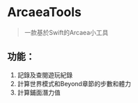 ArcaeaTools
===========
>一款基於Swift的Arcaea小工具
## 功能：
  1. 記錄及查閱遊玩紀錄
  2. 計算世界模式和Beyond章節的步數和體力
  3. 計算鋪面潛力值
